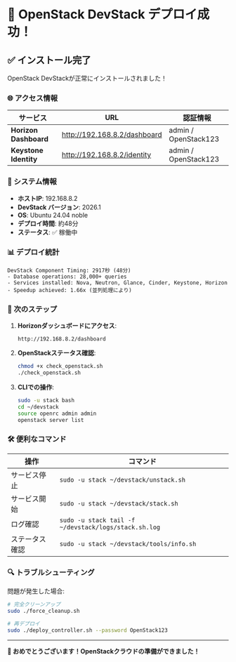 # 🎉 OpenStack DevStack デプロイ成功！

## ✅ インストール完了

OpenStack DevStackが正常にインストールされました！

### 🌐 アクセス情報

| サービス | URL | 認証情報 |
|---------|-----|---------|
| **Horizon Dashboard** | http://192.168.8.2/dashboard | admin / OpenStack123 |
| **Keystone Identity** | http://192.168.8.2/identity | admin / OpenStack123 |

### 🔧 システム情報

- **ホストIP**: 192.168.8.2
- **DevStack バージョン**: 2026.1
- **OS**: Ubuntu 24.04 noble
- **デプロイ時間**: 約48分
- **ステータス**: ✅ 稼働中

### 📊 デプロイ統計

```
DevStack Component Timing: 2917秒 (48分)
- Database operations: 28,000+ queries
- Services installed: Nova, Neutron, Glance, Cinder, Keystone, Horizon
- Speedup achieved: 1.66x (並列処理により)
```

### 🚀 次のステップ

1. **Horizonダッシュボードにアクセス**:
   ```
   http://192.168.8.2/dashboard
   ```

2. **OpenStackステータス確認**:
   ```bash
   chmod +x check_openstack.sh
   ./check_openstack.sh
   ```

3. **CLIでの操作**:
   ```bash
   sudo -u stack bash
   cd ~/devstack
   source openrc admin admin
   openstack server list
   ```

### 🛠️ 便利なコマンド

| 操作 | コマンド |
|------|---------|
| サービス停止 | `sudo -u stack ~/devstack/unstack.sh` |
| サービス開始 | `sudo -u stack ~/devstack/stack.sh` |
| ログ確認 | `sudo -u stack tail -f ~/devstack/logs/stack.sh.log` |
| ステータス確認 | `sudo -u stack ~/devstack/tools/info.sh` |

### 🔍 トラブルシューティング

問題が発生した場合:
```bash
# 完全クリーンアップ
sudo ./force_cleanup.sh

# 再デプロイ
sudo ./deploy_controller.sh --password OpenStack123
```

---

**🎊 おめでとうございます！OpenStackクラウドの準備ができました！**